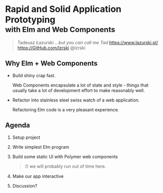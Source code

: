 # Rapid and Solid Application Prototyping <br/><small>with Elm and Web Components</small>

> Tadeusz Łazurski *...but you can call me Tad*
> https://www.lazurski.pl/
> https://GitHub.com/lzrski
> @lzrski

## Why Elm + Web Components

- Build shiny crap fast.

  Web Components encapsulate a lot of state and style - things that usually take a lot of development effort to make reasonably well.

- Refactor into stainless steel swiss watch of a web application.

  Refactoring Elm code is a very pleasant experience.

## Agenda

1.  Setup project

1.  Write simplest Elm program

1.  Build some static UI with Polymer web components

    > ⏰ we will probably run out of time here.

1.  Make our app interactive

1.  Discussion?

